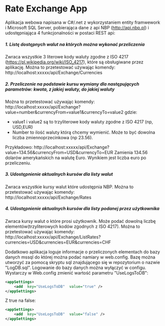 # Rate Exchange App
Aplikacja webowa napisana w C#/.net z wykorzystaniem entity framwework i  Microsoft SQL Server, pobierająca dane z api NBP (http://api.nbp.pl) i udostępniająca 4 funkcjonalności w postaci REST api:

##### 1. Listę dostępnych walut na których można wykonać przeliczenia
Zwraca wszystkie 3 literowe kody waluty zgodne z ISO 4217 (https://pl.wikipedia.org/wiki/ISO_4217), które są obsługiwane przez aplikację.
Można to przetestować używając komendy:
http://localhost:xxxxx/api/Exchange/Currencies

##### 2. Przeliczenie na podstawie kursu wymiany dla następujących parametrów: kwota, z jakiej waluty, do jakiej waluty
Można to przetestować używając komendy:
http://localhost:xxxxx/api/Exchange?value=number&currencyFrom=value1&currencyTo=value2
gdzie:
- value1 i value2 są to trzyliterowe kody waluty zgodne z ISO 4217 (np, USD,EUR)
- Number to ilość waluty którą chcemy wymienić. Może to być dowolna liczba zmiennoprzecinkowa (np 23.56).

Przykładowo:
http://localhost:xxxxx/api/Exchange?value=134.56&currencyFrom=USD&currencyTo=EUR
Zamienia 134.56 dolarów amerykańskich na walutę Euro. Wynikiem jest liczba euro po przeliczeniu.

##### 3. Udostępnienie aktualnych kursów dla listy walut
Zwraca wszystkie kursy walut które udostępnia NBP.
Można to przetestować używając komendy:
http://localhost:xxxxx/api/Exchange/Rates

##### 4. Udostępnienie aktualnych kursów dla listy podanej przez użytkownika 
Zwraca kursy walut o które prosi użytkownik. Może podać dowolną liczbę elementów(trzyliterowych kodów zgodnych z ISO 4217).
Można to przetestować używając komendy:
http://localhost:xxxxx/api/Exchange/ListRates?currencies=USD&currencies=EUR&currencies=CHF


Dodatkowo aplikacja loguje informacje o przeliczonych elementach do bazy danych mssql do której można podać namiary w web.config. Bazę można utworzyć za pomocą skryptu sql znajdującego się w repozytorium o nazwie "LogDB.sql". Logowanie do bazy danych można wyłączyć w configu. Wystarczy w Web.config zmienić wartość parametru "UseLogsToDB":
```xml
<appSettings>
	<add  key="UseLogsToDB"  value="true" />
</appSettings>
```
Z true na false:

```xml
<appSettings>
	<add  key="UseLogsToDB"  value="false" />
</appSettings>
```
